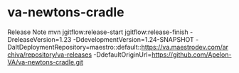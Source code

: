 
va-newtons-cradle
======================

Release Note
mvn jgitflow:release-start jgitflow:release-finish -DreleaseVersion=1.23 -DdevelopmentVersion=1.24-SNAPSHOT -DaltDeploymentRepository=maestro::default::https://va.maestrodev.com/archiva/repository/va-releases  -DdefaultOriginUrl=https://github.com/Apelon-VA/va-newtons-cradle.git